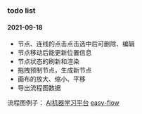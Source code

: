 ### todo list
#### 2021-09-18
* 节点、连线的点击点击选中后可删除、编辑
* 节点移动后能更新位置信息
* 节点状态的刷新和渲染
* 拖拽预制节点，生成新节点
* 画布的放大、缩小、平移
* 导出流程图数据

流程图例子：
[AI机器学习平台](https://vue-jsplumb-editor-fangyang921017.vercel.app/#/index)
[easy-flow](http://xiaoka2017.gitee.io/easy-flow/#?_blank)